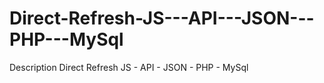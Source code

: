 # Direct-Refresh-JS---API---JSON---PHP---MySql
Description Direct Refresh JS - API - JSON - PHP - MySql
